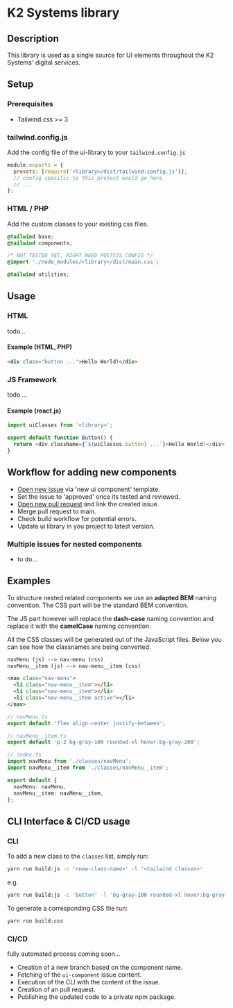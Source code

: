 # K2 Systems library

## Description

This library is used as a single source for UI elements throughout the K2 Systems' digital services.

## Setup

### Prerequisites

- Tailwind.css >= 3

### tailwind.config.js

Add the config file of the ui-library to your `tailwind.config.js`

```js
module.exports = {
  presets: [require('<library>/dist/tailwind.config.js')],
  // config specific to this project would go here
  // ...
};
```

### HTML / PHP

Add the custom classes to your existing css files.

```css
@tailwind base;
@tailwind components;

/* NOT TESTED YET, MIGHT NEED POSTCSS CONFIG */
@import './node_modules/<library>/dist/main.css';

@tailwind utilities;
```

## Usage

### HTML

todo...

#### Example (HTML, PHP)

```html
<div class="button ...">Hello World!</div>
```

### JS Framework

todo ...

#### Example (react.js)

```js
import uiClasses from '<library>';

export default function Button() {
  return <div className={`${uiClasses.button} ...`}>Hello World!</div>;
}
```

## Workflow for adding new components

- [Open new issue](https://github.com/47NordMedia/k2-systems-ui-library/issues/new/choose) via 'new ui component' template.
- Set the issue to 'approved' once its tested and reviewed.
- [Open new pull request](https://github.com/47NordMedia/k2-systems-ui-library/compare) and link the created issue.
- Merge pull request to main.
- Check build workflow for potential errors.
- Update ui library in you project to latest version.

### Multiple issues for nested components

- to do...

## Examples

To structure nested related components we use an **adapted BEM** naming convention.
The CSS part will be the standard BEM convention.

The JS part however will replace the **dash-case** naming convention and replace it with the **camelCase** naming convention.

All the CSS classes will be generated out of the JavaScript files. Below you can see how the classnames are being converted.

```txt
navMenu (js) --> nav-menu (css)
navMenu__item (js) --> nav-menu__item (css)
```

```html
<nav class="nav-menu">
  <li class="nav-menu__item"></li>
  <li class="nav-menu__item"></li>
  <li class="nav-menu__item active"></li>
</nav>
```

```ts
// navMenu.ts
export default 'flex align-center justify-between';

// navMenu__item.ts
export default 'p-2 bg-gray-100 rounded-xl hover:bg-gray-200';

// index.ts
import navMenu from './classes/navMenu';
import navMenu__item from './classes/navMenu__item';

export default {
  navMenu: navMenu,
  navMenu__item: navMenu__item,
};
```

## CLI Interface & CI/CD usage

### CLI

To add a new class to the `classes` list, simply run:

```bash
yarn run build:js -c '<new-class-name>' -l '<tailwind classes>'
```

e.g.

```bash
yarn run build:js -c 'button' -l 'bg-gray-100 rounded-xl hover:bg-gray-200'
```

To generate a corresponding CSS file run:

```bash
yarn run build:css
```

### CI/CD

fully automated process coming soon...

- Creation of a new branch based on the component name.
- Fetching of the `ui-component` issue content.
- Execution of the CLI with the content of the issue.
- Creation of an pull request.
- Publishing the updated code to a private npm package.
